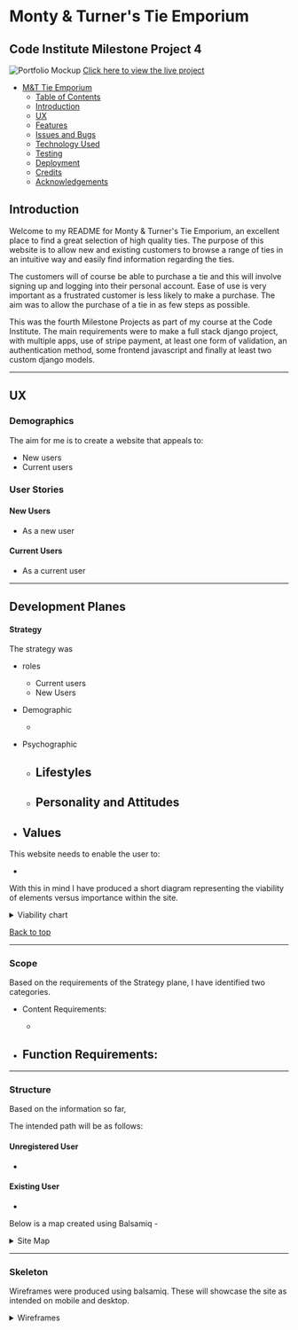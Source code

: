 # Monty & Turner's Tie Emporium

## Code Institute Milestone Project 4

![Portfolio Mockup]()
[Click here to view the live project]()

- [M&T Tie Emporium](#M&T-Tie-Emporium)
  - [Table of Contents](#table-of-contents)
  - [Introduction](#introduction)
  - [UX](#ux)
  - [Features](#features)
  - [Issues and Bugs](#issues-and-bugs)
  - [Technology Used](#technologies-used)
  - [Testing](#testing)
  - [Deployment](#deployment)
  - [Credits](#credits)
  - [Acknowledgements](#acknowledgements)

## Introduction

Welcome to my README for Monty & Turner's Tie Emporium, an excellent place to find a great selection of high quality ties. The purpose of this website is to allow new and existing customers to browse a range of ties in an intuitive way and easily find information regarding the ties. 

The customers will of course be able to purchase a tie and this will involve signing up and logging into their personal account. Ease of use is very important as a frustrated customer is less likely to make a purchase. The aim was to allow the purchase of a tie in as few steps as possible.

This was the fourth Milestone Projects as part of my course at the Code Institute. The main requirements were to make a full stack django project, with multiple apps, use of stripe payment, at least one form of validation, an authentication method, some frontend javascript and finally at least two custom django models.

---

## UX

### Demographics

The aim for me is to create a website that appeals to:

- New users
- Current users

### User Stories

#### New Users

- As a new user

#### Current Users

- As a current user

---

## Development Planes



#### Strategy

The strategy was 

- roles

  - Current users
  - New Users


- Demographic

  - 

- Psychographic
  - Lifestyles
    - 
  - Personality and Attitudes
    - 
- Values
  - 

This website needs to enable the user to:

- 



With this in mind I have produced a short diagram representing the viability of elements versus importance within the site.

<details>

<summary>Viability chart</summary>

![viability]()

</details>

[Back to top](#M&T-Tie-Emporium)

---

### Scope

Based on the requirements of the Strategy plane, I have identified two categories.

- Content Requirements:

  - 

- Function Requirements:
  - 

---

### Structure

Based on the information so far, 

The intended path will be as follows:

#### Unregistered User

 - 

#### Existing User

 - 

Below is a map created using Balsamiq - 

<details>

<summary>Site Map</summary>

![Map]()

</details>

---

### Skeleton

Wireframes were produced using balsamiq. These will showcase the site as intended on mobile and desktop.

<details>

<summary>Wireframes</summary>

<details>

<summary>Home</summary>

![Home](reviews/static/assets/img/readme_img/home.png)


---

### Surface


<details>
<summary>Colour Palette</summary>

![viability]()

</details>

### Typography

The typography I will use will be 

### Imagery



[Back to top](#M&T-Tie-Emporium)

---

## Features

The website features
---

### Sign Up




---

### Sign In



---

### Logout



---

### Add product to cart



---

### Remove product from cart

---

### Checkout
---

### Home page features

From the home page, 

---

### User page

---

### Future features

Due to time constraints I was unable to implement the following functions, however the would make a nice addition to the website:

- 

[Back to top](#M&T-Tie-Emporium)

---

## Issues and Bugs

### --





### --




### --



---

## Technologies Used

### Main Languages Used

- HTML5
- CSS


### Frameworks, Libraries and Programs


---

## Testing

Please view full testing document [here]()

---

## Deployment

---



### Deploying

---



---

## Credits

---


---

## Acknowledgements

---


[Back to top](#M&T-Tie-Emporium)

---